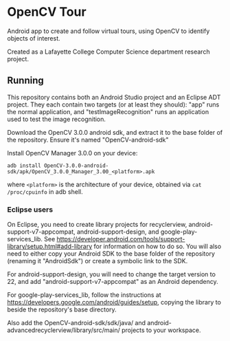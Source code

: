 # OpenCV Tour

Android app to create and follow virtual tours, using OpenCV to identify objects of interest.

Created as a Lafayette College Computer Science department research project.


## Running

This repository contains both an Android Studio project and an Eclipse ADT project. They each contain two targets (or at least they should): "app" runs the normal application, and "testImageRecognition" runs an application used to test the image recognition.

Download the OpenCV 3.0.0 android sdk, and extract it to the base folder of the repository. Ensure it's named "OpenCV-android-sdk"

Install OpenCV Manager 3.0.0 on your device:

`adb install OpenCV-3.0.0-android-sdk/apk/OpenCV_3.0.0_Manager_3.00_<platform>.apk`

where `<platform>` is the architecture of your device, obtained via `cat /proc/cpuinfo` in adb shell.

### Eclipse users

On Eclipse, you need to create library projects for recyclerview, android-support-v7-appcompat, android-support-design, and google-play-services_lib. See https://developer.android.com/tools/support-library/setup.html#add-library for information on how to do so. You will also need to either copy your Android SDK to the base folder of the repository (renaming it "AndroidSdk") or create a symbolic link to the SDK.

For android-support-design, you will need to change the target version to 22, and add "android-support-v7-appcompat" as an Android dependency.

For google-play-services_lib, follow the instructions at https://developers.google.com/android/guides/setup, copying the library to beside the repository's base directory.

Also add the OpenCV-android-sdk/sdk/java/ and android-advancedrecyclerview/library/src/main/ projects to your workspace.